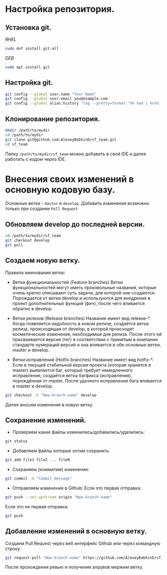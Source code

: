 # Настройка репозитория.

## Установка git.
_RHEL_
```sh
sudo dnf install git-all
```
_DEB_
```sh
sudo apt install git
```
## Настройка git.
```sh
git config --global user.name "Your Name"
git config --global user.email you@example.com
git config --global alias.history "log --pretty=format:'%h %ad | %s%d [%an]' --graph --date=short"
```
## Клонирование репозитория.
```sh
mkdir /path/to/mydir
cd /path/to/mydir
git clone git@github.com:AlexeyBabkinD/sf_team.git
cd sf_team
```
Папку `/path/to/mydir/sf_team` можно добавить в свой IDE и далее работать с кодом через IDE.

# Внесения своих изменений в основную кодовую базу.
Основные ветки - `master` и `develop`.
Добавить изменения возможно только при создании `Pull Request`

## Обновляем develop до последней версии.
```sh
cd /path/to/mydir/sf_team
git checkout develop
git pull
```
## Создаем новую ветку.
Правила именования веток:
- Ветки функциональностей (Feature branches)
Ветки функциональностей могут иметь произвольные названия, которые очень кратко описывают суть задачи, для которой они создаются. Порождается от ветки develop и используются для внедрения в проект дополнительных функций (фич), после чего вливается обратно в develop.

- Ветки релизов (Release branches)
Название имеет вид release-*. Когда появляется надобность в новом релизе, создаётся ветка релиза, происходящая от develop, в которой происходят косметические изменения, необходимые для релиза. После этого ей присваивается версия (тег) в соответствии с принятым в компании стандарте нумераций версий и она вливается в обе основные ветки, master и develop.

- Ветки исправлений (Hotfix branches)
Название имеет вид hotfix-*. Если в текущей стабильной версии проекта (которая хранится в master) выявляется баг, который требует немедленного исправления, создаётся ветка багфикса (исправления), порождённая от master. После удачного исправления бага вливается в master и develop.

```sh
git checkout -b "New-branch-name" develop
```
Далее вносим изменения в новую ветку.

## Сохранение изменений.
- Проверяем какие файлы изменились/добавились/удалились:
```sh
git status
```
- Добавляем файлы которые хотим сохранить:
```sh
git add file1 file2 ... fileN
```
- Сохраняем (коммитим) изменения:
```sh
git commit -m "Commit message"
```
- Отправляем изменения в Github:
Если это первая отправка:
```sh
git push --set-upstream origin "New-branch-name"
```
Если это не первая отправка:
```sh
git push
```
## Добавление изменений в основную ветку.
Создаем Pull Request через веб интерфейс Github или через командную строку.
```sh
git request-pull "New-branch-name" https://github.com/AlexeyBabkinD/sf_team develop
```
После прохождения ревью и получения апрувов мержим ветку.
